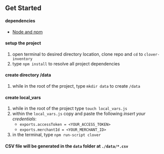 ## Get Started
#### dependencies
- [Node and npm](https://nodejs.org/en/)

#### setup the project
1. open terminal to desired directory location, clone repo and `cd` to `clover-inventory`
1. type `npm install` to resolve all project dependencies

#### **create directory /data**
1. while in the root of the project, type `mkdir data` to create `/data`

#### create local_vars
1. while in the root of the project type `touch local_vars.js`
1. within the `local_vars.js` copy and paste the following *insert your credentials*:
    - `exports.accessToken = <YOUR_ACCESS_TOKEN>`
    - `exports.merchantId = <YOUR_MERCHANT_ID>`
1. in the terminal, type `npm run-script clover`

#### CSV file will be generated in the `data` folder at `./data/*.csv`
